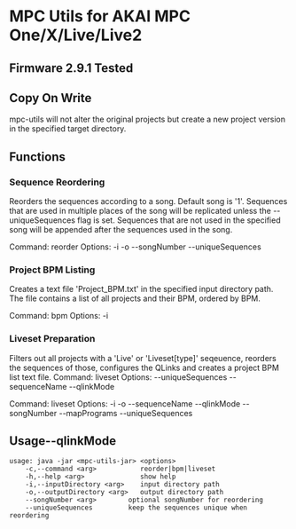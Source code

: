 # MPC Utils for AKAI MPC One/X/Live/Live2

## Firmware 2.9.1 Tested

## Copy On Write

mpc-utils will not alter the original projects but create a new project version in the specified target directory.

## Functions

### Sequence Reordering

Reorders the sequences according to a song. Default song is '1'. Sequences that are used in multiple places of the song
will be replicated unless the --uniqueSequences flag is set. Sequences that are not used in the specified song will be
appended after the sequences used in the song.

Command: reorder Options: -i <arg> -o <arg> --songNumber <arg> --uniqueSequences

### Project BPM Listing

Creates a text file 'Project_BPM.txt' in the specified input directory path. The file contains a list of all projects
and their BPM, ordered by BPM.

Command: bpm Options: -i <arg>

### Liveset Preparation

Filters out all projects with a 'Live' or 'Liveset[type]' seqeuence, reorders the sequences of those, configures the QLinks and creates a
project BPM list text file. Command: liveset Options: --uniqueSequences --sequenceName --qlinkMode

Command: liveset Options: -i <arg> -o <arg> --sequenceName <arg> --qlinkMode <arg> --songNumber <arg> --mapPrograms
--uniqueSequences

## Usage--qlinkMode

    usage: java -jar <mpc-utils-jar> <options>
        -c,--command <arg>           reorder|bpm|liveset
        -h,--help <arg>              show help
        -i,--inputDirectory <arg>    input directory path
        -o,--outputDirectory <arg>   output directory path
        --songNumber <arg>        optional songNumber for reordering
        --uniqueSequences         keep the sequences unique when reordering